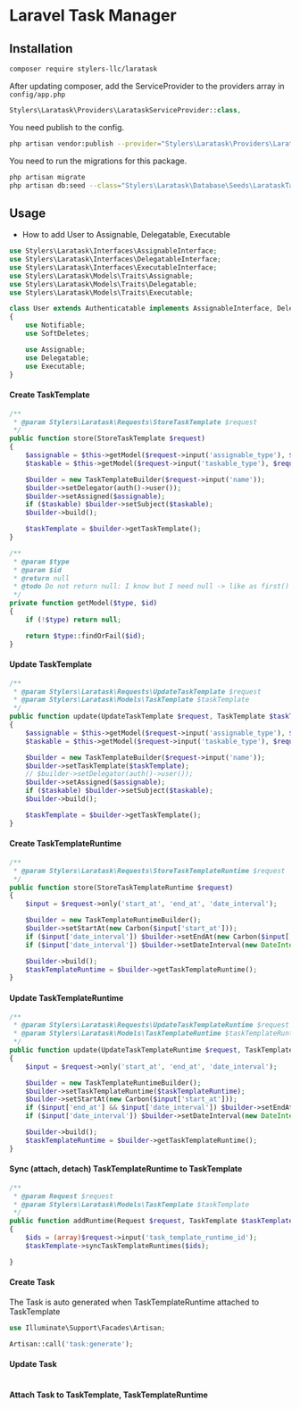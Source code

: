 # Laravel Task Manager

## Installation
```bash
composer require stylers-llc/laratask
```

After updating composer, add the ServiceProvider to the providers array in `config/app.php`
```php
Stylers\Laratask\Providers\LarataskServiceProvider::class,
```

You need publish to the config.
```bash
php artisan vendor:publish --provider="Stylers\Laratask\Providers\LarataskServiceProvider"
```

You need to run the migrations for this package.
```bash
php artisan migrate
php artisan db:seed --class="Stylers\Laratask\Database\Seeds\LarataskTaxonomiesTableSeeder"
```

## Usage
* How to add User to Assignable, Delegatable, Executable
```php
use Stylers\Laratask\Interfaces\AssignableInterface;
use Stylers\Laratask\Interfaces\DelegatableInterface;
use Stylers\Laratask\Interfaces\ExecutableInterface;
use Stylers\Laratask\Models\Traits\Assignable;
use Stylers\Laratask\Models\Traits\Delegatable;
use Stylers\Laratask\Models\Traits\Executable;

class User extends Authenticatable implements AssignableInterface, DelegatableInterface, ExecutableInterface
{
    use Notifiable;
    use SoftDeletes;

    use Assignable;
    use Delegatable;
    use Executable;
}
```

#### Create TaskTemplate
```php
/**
 * @param Stylers\Laratask\Requests\StoreTaskTemplate $request
 */
public function store(StoreTaskTemplate $request)
{
    $assignable = $this->getModel($request->input('assignable_type'), $request->input('assignable_id'));
    $taskable = $this->getModel($request->input('taskable_type'), $request->input('taskable_id'));

    $builder = new TaskTemplateBuilder($request->input('name'));
    $builder->setDelegator(auth()->user());
    $builder->setAssigned($assignable);
    if ($taskable) $builder->setSubject($taskable);
    $builder->build();

    $taskTemplate = $builder->getTaskTemplate();
}

/**
 * @param $type
 * @param $id
 * @return null
 * @todo Do not return null: I know but I need null -> like as first() method
 */
private function getModel($type, $id)
{
    if (!$type) return null;

    return $type::findOrFail($id);
}
```

#### Update TaskTemplate
```php
/**
 * @param Stylers\Laratask\Requests\UpdateTaskTemplate $request
 * @param Stylers\Laratask\Models\TaskTemplate $taskTemplate
 */
public function update(UpdateTaskTemplate $request, TaskTemplate $taskTemplate)
{
    $assignable = $this->getModel($request->input('assignable_type'), $request->input('assignable_id'));
    $taskable = $this->getModel($request->input('taskable_type'), $request->input('taskable_id'));

    $builder = new TaskTemplateBuilder($request->input('name'));
    $builder->setTaskTemplate($taskTemplate);
    // $builder->setDelegator(auth()->user());
    $builder->setAssigned($assignable);
    if ($taskable) $builder->setSubject($taskable);
    $builder->build();

    $taskTemplate = $builder->getTaskTemplate();
}
```

#### Create TaskTemplateRuntime
```php
/**
 * @param Stylers\Laratask\Requests\StoreTaskTemplateRuntime $request
 */
public function store(StoreTaskTemplateRuntime $request)
{
    $input = $request->only('start_at', 'end_at', 'date_interval');

    $builder = new TaskTemplateRuntimeBuilder();
    $builder->setStartAt(new Carbon($input['start_at']));
    if ($input['date_interval']) $builder->setEndAt(new Carbon($input['end_at']));
    if ($input['date_interval']) $builder->setDateInterval(new DateInterval($input['date_interval']));

    $builder->build();
    $taskTemplateRuntime = $builder->getTaskTemplateRuntime();
}
```

#### Update TaskTemplateRuntime
```php
/**
 * @param Stylers\Laratask\Requests\UpdateTaskTemplateRuntime $request
 * @param Stylers\Laratask\Models\TaskTemplateRuntime $taskTemplateRuntime
 */
public function update(UpdateTaskTemplateRuntime $request, TaskTemplateRuntime $taskTemplateRuntime)
{
    $input = $request->only('start_at', 'end_at', 'date_interval');

    $builder = new TaskTemplateRuntimeBuilder();
    $builder->setTaskTemplateRuntime($taskTemplateRuntime);
    $builder->setStartAt(new Carbon($input['start_at']));
    if ($input['end_at'] && $input['date_interval']) $builder->setEndAt(new Carbon($input['end_at']));
    if ($input['date_interval']) $builder->setDateInterval(new DateInterval($input['date_interval']));

    $builder->build();
    $taskTemplateRuntime = $builder->getTaskTemplateRuntime();
}
```

#### Sync (attach, detach) TaskTemplateRuntime to TaskTemplate
```php
/**
 * @param Request $request
 * @param Stylers\Laratask\Models\TaskTemplate $taskTemplate
 */
public function addRuntime(Request $request, TaskTemplate $taskTemplate)
{
    $ids = (array)$request->input('task_template_runtime_id');
    $taskTemplate->syncTaskTemplateRuntimes($ids);

}
```

#### Create Task
The Task is auto generated when TaskTemplateRuntime attached to TaskTemplate
```php
use Illuminate\Support\Facades\Artisan;

Artisan::call('task:generate');
```

#### Update Task
```php

```

#### Attach Task to TaskTemplate, TaskTemplateRuntime
```php

```
